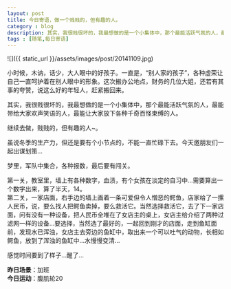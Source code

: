 ```yaml
---
layout: post
title: 今日寄语，做一个贱贱的，但有趣的人。
category : blog
description: 其实，我很贱很坏的，我最想做的是一个小集体中，那个最能活跃气氛的人，最能带给大家欢声笑语的人，最能让大家放下各种千奇百怪束缚的人。   
tags : [随笔,每日寄语]
---
```


![]({{ static_url }}/assets/images/post/20141109.jpg)

小时候，木讷，话少，大人眼中的好孩子。一直是，“别人家的孩子”，各种虚荣让自己一直呵护着在别人眼中的形象。这次搬办公地点，财务的几位大姐，还若有其事的夸赞，说这么好的年轻人，赶紧搬回来。  

其实，我很贱很坏的，我最想做的是一个小集体中，那个最能活跃气氛的人，最能带给大家欢声笑语的人，最能让大家放下各种千奇百怪束缚的人。  

继续去做，贱贱的，但有趣的人~。


虽说冬季的生产力，但还是要有个小节点的，不能一直忙碌下去。今天邀朋友们一起出谋划策...  

梦里，军队中集合，各种报数，最后要有闯关。  

第一关，教室里，墙上有各种数字，血渍，有个女孩在淡定的自习中...需要算出一个数字出来，算了半天，14。  
第二关，一家店面，右手边的墙上画着一条可爱但令人憎恶的鳄鱼，店家给了一摞人民币，说，要么找人把鳄鱼卖掉，要么救活它。当然选择救活它，去了下一家店面，问有没有一种设备，把人民币全堆在了女店主的桌上，女店主给介绍了两种过滤网一样的设备…要选择，当然选了最好的，一起回到刚才的店面，走到鱼缸面前，发现水已浑浊，女店主去旁边的鱼缸中，取出来一个可以吐气的动物，长相如鳄鱼，放到了浑浊的鱼缸中...水慢慢变清...  

感觉时间要到了样子...醒了...

**昨日场景**：加班  
**今日运动**：腹肌轮20

